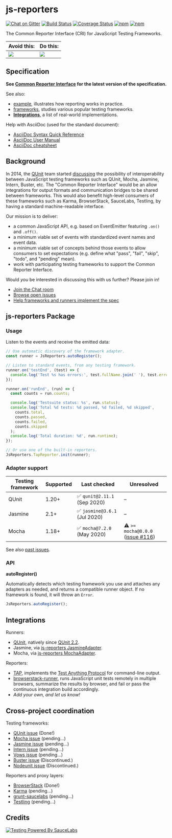 # js-reporters

[![Chat on Gitter](https://badges.gitter.im/Join%20Chat.svg)](https://gitter.im/js-reporters/js-reporters)
[![Build Status](https://travis-ci.com/js-reporters/js-reporters.svg?branch=main)](https://travis-ci.com/js-reporters/js-reporters)
[![Coverage Status](https://coveralls.io/repos/github/js-reporters/js-reporters/badge.svg?branch=main)](https://coveralls.io/github/js-reporters/js-reporters?branch=main)
[![npm](https://img.shields.io/npm/dm/js-reporters.svg)](https://www.npmjs.com/package/js-reporters)
[![npm](https://img.shields.io/npm/v/js-reporters.svg)](https://www.npmjs.com/package/js-reporters)

The Common Reporter Interface (CRI) for JavaScript Testing Frameworks.

| Avoid this:                | Do this:                         |
|----------------------------|----------------------------------|
| ![](img/situation-now.png) | ![](img/situation-expected.png)  |

## Specification

**See [Common Reporter Interface](spec/cri-draft.adoc) for the latest version of the specification.**

See also:

* [example](docs/example.md), illustrates how reporting works in practice.
* [frameworks](docs/frameworks.md), studies various popular testing frameworks.
* **[Integrations](#integrations)**, a list of real-world implementations.

Help with AsciiDoc (used for the standard document):

* [AsciiDoc Syntax Quick Reference](https://asciidoctor.org/docs/asciidoc-syntax-quick-reference/)
* [AsciiDoc User Manual](https://asciidoctor.org/docs/user-manual/)
* [AsciiDoc cheatsheet](https://powerman.name/doc/asciidoc)

## Background

In 2014, the [QUnit](https://qunitjs.com/) team started [discussing](https://github.com/qunitjs/qunit/issues/531) the possibility of interoperability between JavaScript testing frameworks such as QUnit, Mocha, Jasmine, Intern, Buster, etc. The "Common Reporter Interface" would be an allow integrations for output formats and communication bridges to be shared between frameworks. This would also benefit high-level consumers of these frameworks such as Karma, BrowserStack, SauceLabs, Testling, by having a standard machine-readable interface.

Our mission is to deliver:

- a common JavaScript API, e.g. based on EventEmitter featuring `.on()` and `.off()`.
- a minimum viable set of events with standardized event names and event data.
- a minimum viable set of concepts behind those events to allow consumers to set expectations (e.g. define what "pass", "fail", "skip", "todo", and "pending" mean).
- work with participating testing frameworks to support the Common Reporter Interface.

Would _you_ be interested in discussing this with us further? Please join in!

* [Join the Chat room](https://gitter.im/js-reporters/js-reporters)
* [Browse open issues](https://github.com/js-reporters/js-reporters/issues/)
* [Help frameworks and runners implement the spec](#cross-project-coordination)

## js-reporters Package

### Usage

Listen to the events and receive the emitted data:

```js
// Use automatic discovery of the framework adapter.
const runner = JsReporters.autoRegister();

// Listen to standard events, from any testing framework.
runner.on('testEnd', (test) => {
  console.log('Test %s has errors:', test.fullName.join(' '), test.errors);
});

runner.on('runEnd', (run) => {
  const counts = run.counts;

  console.log('Testsuite status: %s', run.status);
  console.log('Total %d tests: %d passed, %d failed, %d skipped',
    counts.total,
    counts.passed,
    counts.failed,
    counts.skipped
  );
  console.log('Total duration: %d', run.runtime);
});

// Or use one of the built-in reporters.
JsReporters.TapReporter.init(runner);
```

### Adapter support

| Testing framework | Supported | Last checked | Unresolved
|--|--|--|--
| QUnit | 1.20+ | ✅ `qunit@2.11.1` (Sep 2020) | –
| Jasmine  | 2.1+ | ✅ `jasmine@3.6.1` (Jul 2020) | –
| Mocha | 1.18+ | ✅ `mocha@7.2.0` (May 2020) | ⚠️ `>= mocha@8.0.0` ([issue #116](https://github.com/js-reporters/js-reporters/issues/116))

See also [past issues](test/versions/failing-versions.js).

### API

**autoRegister()**

Automatically detects which testing framework you use and attaches any adapters as needed, and returns a compatible runner object. If no framework is found, it will throw an `Error`.

```js
JsReporters.autoRegister();
```

## Integrations

Runners:

* [QUnit](https://qunitjs.com/), natively since [QUnit 2.2](https://github.com/qunitjs/qunit/releases/2.2.0).
* Jasmine, via [js-reporters JasmineAdapter](lib/adapters/JasmineAdapter.js).
* Mocha, via [js-reporters MochaAdapter](lib/adapters/MochaAdapter.js).

Reporters:

* [TAP](lib/reporters/TapReporter), implements the [Test Anything Protocol](https://testanything.org/) for command-line output.
* [browserstack-runner](https://github.com/browserstack/browserstack-runner/blob/0.9.1/lib/_patch/reporter.js), runs JavaScript unit tests remotely in multiple browsers, summarize the results by browser, and fail or pass the continuous integration build accordingly.
* _Add your own, and let us know!_

## Cross-project coordination

Testing frameworks:

* [QUnit issue](https://github.com/qunitjs/qunit/issues/531) (Done!)
* [Mocha issue](https://github.com/visionmedia/mocha/issues/1326) (pending…)
* [Jasmine issue](https://github.com/pivotal/jasmine/issues/659) (pending…)
* [Intern issue](https://github.com/theintern/intern/issues/257) (pending…)
* [Vows issue](https://github.com/flatiron/vows/issues/313) (pending…)
* [Buster issue](https://github.com/busterjs/buster/issues/419) (Discontinued.)
* [Nodeunit issue](https://github.com/caolan/nodeunit/issues/276) (Discontinued.)

Reporters and proxy layers:

* [BrowserStack](https://github.com/browserstack/browserstack-runner/issues/92) (Done!)
* [Karma](https://github.com/karma-runner/karma/issues/1183) (pending…)
* [grunt-saucelabs](https://github.com/axemclion/grunt-saucelabs/issues/164) (pending…)
* [Testling](https://github.com/substack/testling/issues/93) (pending…)

## Credits

[![Testing Powered By SauceLabs](https://opensource.saucelabs.com/images/opensauce/powered-by-saucelabs-badge-gray.png?sanitize=true "Testing Powered By SauceLabs")](https://saucelabs.com)
